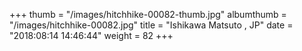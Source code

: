 +++
thumb = "/images/hitchhike-00082-thumb.jpg"
albumthumb = "/images/hitchhike-00082.jpg"
title = "Ishikawa Matsuto , JP"
date = "2018:08:14 14:46:44"
weight = 82
+++

